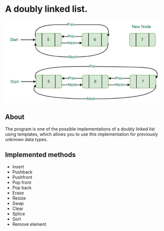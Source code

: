 # A doubly linked list.

![img](https://github.com/GorokhovSemyon/Linked_list/blob/develop/materials/LL.png)

## About
The program is one of the possible implementations of a doubly linked list using templates, which allows you to use this implementation for previously unknown data types.

## Implemented methods

- Insert
- Pushback
- Pushfront
- Pop front
- Pop back
- Erase
- Resize
- Swap
- Clear
- Splice
- Sort
- Remove element

